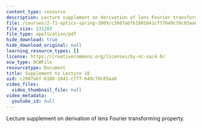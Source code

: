 ```yaml
---
content_type: resource
description: Lecture supplement on derivation of lens Fourier transforming property.
file: /courses/2-71-optics-spring-2009/c2607abf61801041cf77649c70c05aa0_MIT2_71S09_supp18.pdf
file_size: 131283
file_type: application/pdf
hide_download: true
hide_download_original: null
learning_resource_types: []
license: https://creativecommons.org/licenses/by-nc-sa/4.0/
ocw_type: OCWFile
resourcetype: Document
title: Supplement to Lecture 18
uid: c2607abf-6180-1041-cf77-649c70c05aa0
video_files:
  video_thumbnail_file: null
video_metadata:
  youtube_id: null
---
```

Lecture supplement on derivation of lens Fourier transforming property.